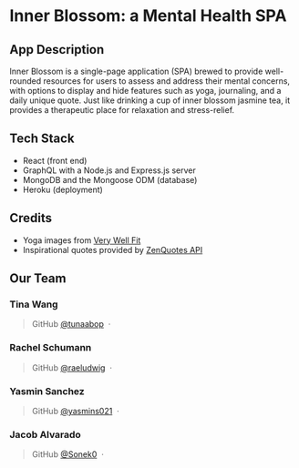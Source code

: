 # Inner Blossom: a Mental Health SPA

## App Description

Inner Blossom is a single-page application (SPA) brewed to provide well-rounded resources for users to assess and address their mental concerns, with options to display and hide features such as yoga, journaling, and a daily unique quote. Just like drinking a cup of inner blossom jasmine tea, it provides a therapeutic place for relaxation and stress-relief.

## Tech Stack
- React (front end)
- GraphQL with a Node.js and Express.js server
- MongoDB and the Mongoose ODM (database)
- Heroku (deployment)

## Credits
- Yoga images from <a href="https://www.verywellfit.com/essential-yoga-poses-for-beginners-3566747">Very Well Fit</a>
- Inspirational quotes provided by <a href="https://zenquotes.io/" target="_blank">ZenQuotes API</a>

## Our Team

### **Tina Wang** ###
> GitHub [@tunaabop](https://github.com/tunaabop) &nbsp;&middot;&nbsp;
### **Rachel Schumann** ###
> GitHub [@raeludwig](https://github.com/raeludwig) &nbsp;&middot;&nbsp;
### **Yasmin Sanchez** ###
> GitHub [@yasmins021](https://github.com/yasmins021) &nbsp;&middot;&nbsp;
### **Jacob Alvarado** ###
> GitHub [@Sonek0](https://github.com/Sonek0) &nbsp;&middot;&nbsp;
